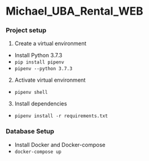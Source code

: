 # Michael_UBA_Rental_WEB

### Project setup
1. Create a virtual environment
- Install Python 3.7.3
- `pip install pipenv`
- `pipenv --python 3.7.3`

2. Activate virtual environment
- `pipenv shell`

3. Install dependencies
- `pipenv install -r requirements.txt`


### Database Setup

- Install Docker and Docker-compose
- `docker-compose up`